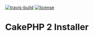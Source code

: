 [![travis-build][travis-build]][travis-build-url]
[![license][license]][license-url]

# CakePHP 2 Installer


[travis-build]: https://api.travis-ci.org/Milanzor/c2i.svg?branch=master
[travis-build-url]: https://travis-ci.org/Milanzor/c2i

[license]: https://img.shields.io/github/license/Milanzor/c2i.svg
[license-url]: https://github.com/Milanzor/c2i/blob/master/LICENSE
